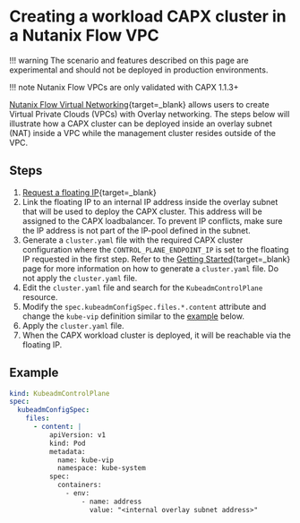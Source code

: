# Creating a workload CAPX cluster in a Nutanix Flow VPC

!!! warning
        The scenario and features described on this page are experimental and should not be deployed in production environments.

!!! note
    Nutanix Flow VPCs are only validated with CAPX 1.1.3+

[Nutanix Flow Virtual Networking](https://portal.nutanix.com/page/documents/details?targetId=Nutanix-Flow-Virtual-Networking-Guide-vpc_2022_9:Nutanix-Flow-Virtual-Networking-Guide-vpc_2022_9){target=_blank} allows users to create Virtual Private Clouds (VPCs) with Overlay networking. 
The steps below will illustrate how a CAPX cluster can be deployed inside an overlay subnet (NAT) inside a VPC while the management cluster resides outside of the VPC.


## Steps
1. [Request a floating IP](https://portal.nutanix.com/page/documents/details?targetId=Nutanix-Flow-Networking-Guide:ear-flow-nw-request-floating-ip-pc-t.html){target=_blank}
2. Link the floating IP to an internal IP address inside the overlay subnet that will be used to deploy the CAPX cluster. This address will be assigned to the CAPX loadbalancer. To prevent IP conflicts, make sure the IP address is not part of the IP-pool defined in the subnet. 
3. Generate a `cluster.yaml` file with the required CAPX cluster configuration where the `CONTROL_PLANE_ENDPOINT_IP` is set to the floating IP requested in the first step. Refer to the [Getting Started](../getting_started.md){target=_blank} page for more information on how to generate a `cluster.yaml` file. Do not apply the `cluster.yaml` file. 
4. Edit the `cluster.yaml` file and search for the `KubeadmControlPlane` resource.
5. Modify the `spec.kubeadmConfigSpec.files.*.content` attribute and change the `kube-vip` definition similar to the [example](#example) below.
6. Apply the `cluster.yaml` file.
7. When the CAPX workload cluster is deployed, it will be reachable via the floating IP.

## Example 
```YAML
kind: KubeadmControlPlane
spec:
  kubeadmConfigSpec:
    files:
      - content: |
          apiVersion: v1
          kind: Pod
          metadata:
            name: kube-vip
            namespace: kube-system
          spec:
            containers:
              - env:
                  - name: address
                    value: "<internal overlay subnet address>"                  
```

